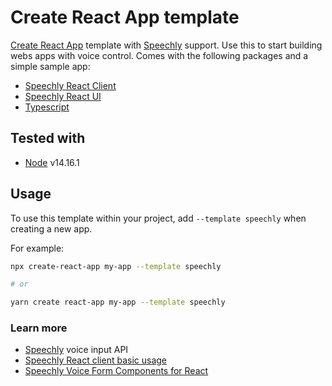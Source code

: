 # Create React App template

[Create React App](https://github.com/facebook/create-react-app) template with [Speechly](https://speechly.com/) support. Use this to start building webs apps with voice control. Comes with the following packages and a simple sample app:

* [Speechly React Client](https://www.npmjs.com/package/@speechly/react-client)
* [Speechly React UI](https://www.npmjs.com/package/@speechly/react-ui)
* [Typescript](https://www.typescriptlang.org/)

## Tested with

* [Node](https://nodejs.org/) v14.16.1

## Usage

To use this template within your project, add `--template speechly` when creating a new app.

For example:

```sh
npx create-react-app my-app --template speechly

# or

yarn create react-app my-app --template speechly
```

### Learn more

* [Speechly](https://speechly.com/) voice input API
* [Speechly React client basic usage](https://docs.speechly.com/client-libraries/usage/?platform=React)
* [Speechly Voice Form Components for React](https://www.npmjs.com/package/@speechly/react-voice-forms)
